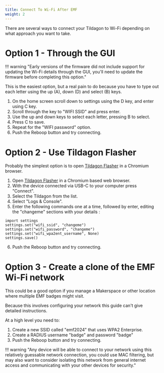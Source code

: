 ```yaml
---
title: Connect To Wi-Fi After EMF
weight: 2
---
```


There are several ways to connect your Tildagon to Wi-Fi depending on what approach you want to take.

# Option 1 - Through the GUI

!!! warning "Early versions of the firmware did not include support for updating the Wi-Fi details through the GUI, you'll need to update the firmware before completing this option."


This is the easiest option, but a real pain to do because you have to type out each letter using the up (A), down (D) and select (B) keys.

1. On the home screen scroll down to settings using the D key, and enter using C key.
2. Scroll through the key to "WIFI SSID" and press enter.
3. Use the up and down keys to select each letter, pressing B to select.
4. Press C to save.
5. Repeat for the "WIFI password" option.
6. Push the Reboop button and try connecting.

# Option 2 - Use Tildagon Flasher

Probably the simplest option is to open [Tildagon Flasher](https://emfcamp.github.io/badge-2024-software/) in a Chromium browser.

1. Open [Tildagon Flasher](https://emfcamp.github.io/badge-2024-software/) in a Chromium based web browser.
2. With the device connected via USB-C to your computer press "Connect".
3. Select the Tildagon from the list.
4. Select "Logs & Console".
5. Enter the following commands one at a time, followed by enter, editing the "changeme" sections with your details :

```
import settings
settings.set("wifi_ssid", "changeme")
settings.set("wifi_password", "changeme")
settings.set("wifi_wpa2ent_username", None)
settings.save()
```

6. Push the Reboop button and try connecting.

# Option 3 - Create a clone of the EMF Wi-Fi network

This could be a good option if you manage a Makerspace or other location where multiple EMF badges might visit.

Because this involves configuring your network this guide can't give detailed instructions.

At a high level you need to:

1. Create a new SSID called "emf2024" that uses WPA2 Enterprise.
2. Create a RADIUS username "badge" and password "badge"
3. Push the Reboop button and try connecting.

!!! warning "Any device will be able to connect to your network using this relatively guessable network connection, you could use MAC filtering, but may also want to consider isolating this network from general internet access and communicating with your other devices for security."
